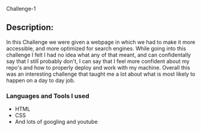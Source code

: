 Challenge-1
## Description:
In this Challenge we were given a webpage in which we had to make it more accessible,
and more optimized for search engines. While going into this challenge I felt I had no 
idea what any of that meant, and can confidentally say that I still probably don't, I 
can say that I feel more confident about my repo's and how to properly deploy and work 
with my machine. Overall this was an interesting challenge that taught me a lot about what
is most likely to happen on a day to day job. 

### Languages and Tools I used
- HTML
- CSS 
- And lots of googling and youtube

